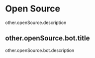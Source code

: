 # Open Source

other.openSource.description

## other.openSource.bot.title

other.openSource.bot.description
